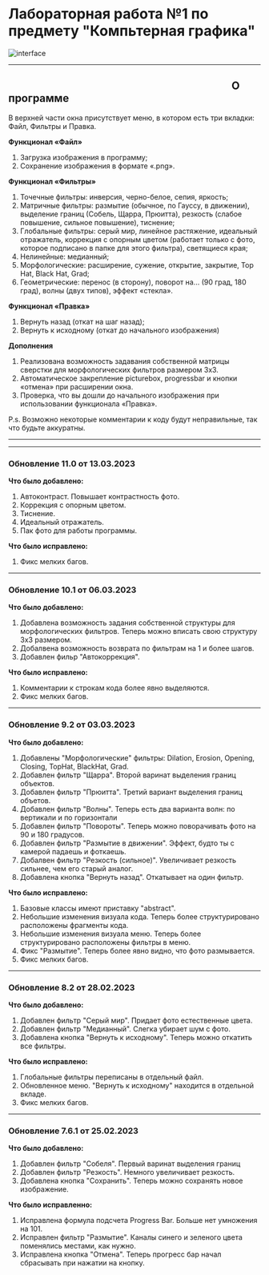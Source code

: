 # Лабораторная работа №1 по предмету "Компьтерная графика"
![interface](https://github.com/DiPirs/Laboratory_Computer_Graphics/assets/90197693/676a91b5-8701-4f44-aaee-97ecc3b28b89)

____
## ⠀⠀⠀⠀⠀⠀⠀⠀⠀⠀⠀⠀⠀⠀⠀⠀⠀⠀⠀⠀⠀⠀⠀⠀⠀⠀⠀⠀⠀О программе
В верхней части окна присутствует меню, в котором есть три вкладки: Файл, Фильтры и Правка.

**Функционал «Файл»**
1. Загрузка изображения в программу;
2. Сохранение изображения в формате «.png».

**Функционал «Фильтры»**
1. Точечные фильтры: инверсия, черно-белое, сепия, яркость;
2. Матричные фильтры: размытие (обычное, по Гауссу, в движении), выделение границ (Собель, Щарра, Прюитта), резкость (слабое повышение, сильное повышение), тиснение;
3. Глобальные фильтры: серый мир, линейное растяжение, идеальный отражатель, коррекция с опорным цветом (работает только с фото, которое подписано в папке для этого фильтра), светящиеся края;
4. Нелинейные: медианный;
5. Морфологические: расширение, сужение, открытие, закрытие, Top Hat, Black Hat, Grad;
6. Геометрические: перенос (в сторону), поворот на... (90 град, 180 град), волны (двух типов), эффект «стекла».

**Функционал «Правка»**
1. Вернуть назад (откат на шаг назад);
2. Вернуть к исходному (откат до начального изображения)

**Дополнения**
1. Реализована возможность задавания собственной матрицы сверстки для морфологических фильтров размером 3x3. 
2. Автоматическое закрепление picturebox, progressbar и кнопки «отмена» при расширении окна.
3. Проверка, что вы дошли до начального изображения при использовании функционала «Правка». 


P.s. Возможно некоторые комментарии к коду будут неправильные, так что будьте аккуратны.  

____

____
### Обновление 11.0 от 13.03.2023
**Что было добавлено:**
1. Автоконтраст. Повышает контрастность фото.
2. Коррекция с опорным цветом.
3. Тиснение.
4. Идеальный отражатель.
5. Пак фото для работы программы.

**Что было исправлено:**
1. Фикс мелких багов.
____
### Обновление 10.1 от 06.03.2023
**Что было добавлено:**
1. Добавлена возможность задания собственной структуры для морфологических фильтров. Теперь можно вписать свою структуру 3x3 размером.
2. Добалвена возможность возврата по фильтрам на 1 и более шагов. 
3. Добавлен фильр "Автокоррекция".

**Что было исправлено:**
1. Комментарии к строкам кода более явно выделяются.
2. Фикс мелких багов.
____
### Обновление 9.2 от 03.03.2023
**Что было добавлено:**
1. Добавлены "Морфологические" фильтры: Dilation, Erosion, Opening, Closing, TopHat, BlackHat, Grad.
2. Добавлен фильтр "Щарра". Второй варинат выделения границ объектов.
3. Добавлен фильтр "Прюитта". Третий вариант выделения границ объетов.
4. Добавлен фильтр "Волны". Теперь есть два варианта волн: по вертикали и по горизонтали
5. Добавлен фильтр "Повороты". Теперь можно поворачивать фото на 90 и 180 градусов.
6. Добавлен фильтр "Размытие в движении". Эффект, будто ты с камерой падаешь и фоткаешь.
7. Добалвен фильтр "Резкость (сильное)". Увеличивает резкость сильнее, чем его старый аналог. 
8. Добавлена кнопка "Вернуть назад". Откатывает на один фильтр. 

**Что было исправлено:**
1. Базовые классы имеют приставку "abstract".
2. Небольшие изменения визуала кода. Теперь более структурировано расположены фрагменты кода.
3. Небольшие изменения визуала меню. Теперь более структурировано расположены фильтры в меню.
4. Фикс "Размытие". Теперь более явно видно, что фото размывается.
5. Фикс мелких багов.
____
### Обновление 8.2 от 28.02.2023
**Что было добавлено:**
1. Добавлен фильтр "Серый мир". Придает фото естественные цвета.
2. Добавлен фильтр "Медианный". Слегка убирает шум с фото.
3. Добавлена кнопка "Вернуть к исходному". Теперь можно откатить все фильтры.

**Что было исправлено:**
1. Глобальные фильтры переписаны в отдельный файл.
2. Обновленное меню. "Вернуть к исходному" находится в отдельной вкладе.
3. Фикс мелких багов.
____
### Обновление 7.6.1 от 25.02.2023

**Что было добавлено:**
1. Добавлен фильтр "Собеля". Первый варинат выделения границ
2. Добавлен фильтр "Резкость". Немного увеличивает резкость.
3. Добавлена кнопка "Сохранить". Теперь можно сохранять новое изображение.

**Что было исправленно:**
1. Исправлена формула подсчета Progress Bar. Больше нет умножения на 101.
2. Исправлен фильтр "Размытие". Каналы синего и зеленого цвета поменялись местами, как нужно.
3. Исправлена кнопка "Отмена". Теперь прогресс бар начал сбрасывать при нажатии на кнопку.

